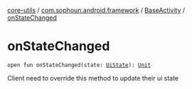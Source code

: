 [core-utils](../../index.md) / [com.sophoun.android.framework](../index.md) / [BaseActivity](index.md) / [onStateChanged](./on-state-changed.md)

# onStateChanged

`open fun onStateChanged(state: `[`UiState`](../../com.sophoun.android.framework.state/-ui-state/index.md)`): `[`Unit`](https://kotlinlang.org/api/latest/jvm/stdlib/kotlin/-unit/index.html)

Client need to override this method to
update their ui state

